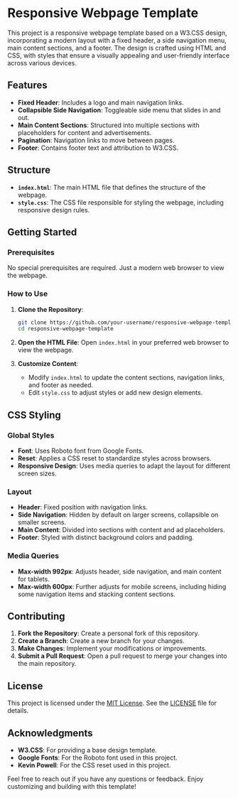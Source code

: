 # Responsive Webpage Template

This project is a responsive webpage template based on a W3.CSS design, incorporating a modern layout with a fixed header, a side navigation menu, main content sections, and a footer. The design is crafted using HTML and CSS, with styles that ensure a visually appealing and user-friendly interface across various devices.

## Features

- **Fixed Header**: Includes a logo and main navigation links.
- **Collapsible Side Navigation**: Toggleable side menu that slides in and out.
- **Main Content Sections**: Structured into multiple sections with placeholders for content and advertisements.
- **Pagination**: Navigation links to move between pages.
- **Footer**: Contains footer text and attribution to W3.CSS.

## Structure

- **`index.html`**: The main HTML file that defines the structure of the webpage.
- **`style.css`**: The CSS file responsible for styling the webpage, including responsive design rules.

## Getting Started

### Prerequisites

No special prerequisites are required. Just a modern web browser to view the webpage.

### How to Use

1. **Clone the Repository**:

   ```bash
   git clone https://github.com/your-username/responsive-webpage-template.git
   cd responsive-webpage-template
   ```

2. **Open the HTML File**:
   Open `index.html` in your preferred web browser to view the webpage.

3. **Customize Content**:
   - Modify `index.html` to update the content sections, navigation links, and footer as needed.
   - Edit `style.css` to adjust styles or add new design elements.

## CSS Styling

### Global Styles

- **Font**: Uses Roboto font from Google Fonts.
- **Reset**: Applies a CSS reset to standardize styles across browsers.
- **Responsive Design**: Uses media queries to adapt the layout for different screen sizes.

### Layout

- **Header**: Fixed position with navigation links.
- **Side Navigation**: Hidden by default on larger screens, collapsible on smaller screens.
- **Main Content**: Divided into sections with content and ad placeholders.
- **Footer**: Styled with distinct background colors and padding.

### Media Queries

- **Max-width 992px**: Adjusts header, side navigation, and main content for tablets.
- **Max-width 600px**: Further adjusts for mobile screens, including hiding some navigation items and stacking content sections.

## Contributing

1. **Fork the Repository**: Create a personal fork of this repository.
2. **Create a Branch**: Create a new branch for your changes.
3. **Make Changes**: Implement your modifications or improvements.
4. **Submit a Pull Request**: Open a pull request to merge your changes into the main repository.

## License

This project is licensed under the [MIT License](LICENSE). See the [LICENSE](LICENSE) file for details.

## Acknowledgments

- **W3.CSS**: For providing a base design template.
- **Google Fonts**: For the Roboto font used in this project.
- **Kevin Powell**: For the CSS reset used in this project.

Feel free to reach out if you have any questions or feedback. Enjoy customizing and building with this template!
